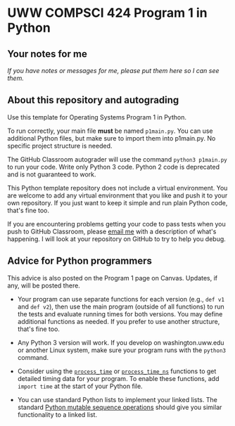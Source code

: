 # UWW COMPSCI 424 Program 1 in Python

## Your notes for me

*If you have notes or messages for me, please put them here so I can see them.*

## About this repository and autograding

Use this template for Operating Systems Program 1 in Python. 

To run correctly, your main file **must** be named `p1main.py`. You can use additional Python files, but make sure to import them into p1main.py. No specific project structure is needed.

The GitHub Classroom autograder will use the command `python3 p1main.py` to run your code. Write only Python 3 code. Python 2 code is deprecated and is not guaranteed to work.

This Python template repository does not include a virtual environment. You are welcome to add any virtual environment that you like and push it to your own repository. If you just want to keep it simple and run plain Python code, that's fine too.

If you are encountering problems getting your code to pass tests when you push to GitHub Classroom, please [email me](osterz@uww.edu) with a description of what's happening. I will look at your repository on GitHub to try to help you debug.

## Advice for Python programmers

This advice is also posted on the Program 1 page on Canvas. Updates, if any, will be posted there.

* Your program can use separate functions for each version (e.g., `def v1` and `def v2`), then use the main program (outside of all functions) to run the tests and evaluate running times for both versions. You may define additional functions as needed. If you prefer to use another structure, that's fine too.

* Any Python 3 version will work. If you develop on washington.uww.edu or another Linux system, make sure your program runs with the `python3` command.

* Consider using the [`process_time`](https://docs.python.org/3/library/time.html?highlight=time#time.process_time) or [`process_time_ns`](https://docs.python.org/3/library/time.html?highlight=time#time.process_time_ns) functions to get detailed timing data for your program. To enable these functions, add `import time` at the start of your Python file.

* You can use standard Python lists to implement your linked lists. The standard [Python mutable sequence operations](https://docs.python.org/3/library/stdtypes.html#typesseq-mutable) should give you similar functionality to a linked list.